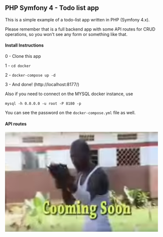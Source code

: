 ## PHP Symfony 4 - Todo list app

This is a simple example of a todo-list app written in PHP (Symfony 4.x).

Please remember that is a full backend app with some API routes for CRUD operations, so you won't see any form or something like that. 


#### Install Instructions

0 - Clone this app

1 - `cd docker`

2 - `docker-compose up -d`

3 - And done! (http://localhost:8177/)

Also if you need to connect on the MYSQL docker instance, use

`mysql -h 0.0.0.0 -u root -P 8180 -p`

You can see the password on the `docker-compose.yml` file as well.

#### API routes

![](comingsoon.png)
